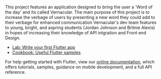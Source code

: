 This project features an application designed to bring the user a 'Word of the day' and its called Vernacular. 
The main purpose of this project is to increase the verbage of users by presenting a new word they could add to their verbage for enhanced communication 
Vernacular's dev team features to young, bright, and aspring students (Jordan Johnson and Britnie Alexis) in hopes of increasing their knowledge of API intgration and Front end Design. 

- [Lab: Write your first Flutter app](https://flutter.dev/docs/get-started/codelab)
- [Cookbook: Useful Flutter samples](https://flutter.dev/docs/cookbook)

For help getting started with Flutter, view our
[online documentation](https://flutter.dev/docs), which offers tutorials,
samples, guidance on mobile development, and a full API reference.
